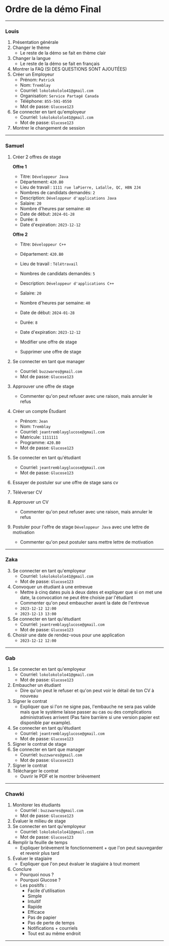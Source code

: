 # Ordre de la démo Final

---
### Louis
1. Présentation générale
2. Changer le thème
    - Le reste de la démo se fait en thème clair
3. Changer la langue
    - Le reste de la démo se fait en français
4. Montrer la FAQ (SI DES QUESTIONS SONT AJOUTÉES)
5. Créer un Employeur
   - Prénom: `Patrick`
   - Nom: `Tremblay`
   - Courriel: `lokolokololo41@gmail.com`
   - Organisation: `Service Partagé Canada`
   - Téléphone: `855-591-0550`
   - Mot de passe: `Glucose123`
6. Se connecter en tant qu'employeur
   - Courriel: `lokolokololo41@gmail.com`
   - Mot de passe: `Glucose123`
7. Montrer le changement de session 
---
### Samuel
1. Créer 2 offres de stage 

   **Offre 1**
   - Titre: `Développeur Java`
   - Département: `420.B0`
   - Lieu de travail : `1111 rue laPierre, LaSalle, QC, H8N 2J4`
   - Nombres de candidats demandés: `2`
   - Description: `Développeur d'applications Java`
   - Salaire: `20`
   - Nombre d'heures par semaine: `40`
   - Date de début: `2024-01-28`
   - Durée: `8`
   - Date d'expiration: `2023-12-12`

   **Offre 2**
   - Titre: `Développeur C++`
   - Département: `420.B0`
   - Lieu de travail : `Télétravail`
   - Nombres de candidats demandés: `5`
   - Description: `Développeur d'applications C++`
   - Salaire: `20`
   - Nombre d'heures par semaine: `40`
   - Date de début: `2024-01-28`
   - Durée: `8`
   - Date d'expiration: `2023-12-12`
          
   - Modifier une offre de stage
   - Supprimer une offre de stage
2. Se connecter en tant que manager
   - Courriel: `buzzwares@gmail.com`
   - Mot de passe: `Glucose123`
3. Approuver une offre de stage
   - Commenter qu'on peut refuser avec une raison, mais annuler le refus
4. Créer un compte Étudiant
    - Prénom: `Jean`
    - Nom: `Tremblay`
    - Courriel: `jeantremblayglucose@gmail.com`
    - Matricule: `1111111`
    - Programme: `420.B0`
    - Mot de passe: `Glucose123`
5. Se connecter en tant qu'étudiant
   - Courriel: `jeantremblayglucose@gmail.com`
   - Mot de passe: `Glucose123`
6. Essayer de postuler sur une offre de stage sans cv
7. Téléverser CV
8. Approuver un CV
   - Commenter qu'on peut refuser avec une raison, mais annuler le refus
9. Postuler pour l'offre de stage `Développeur Java` avec une lettre de motivation
   * Commenter qu'on peut postuler sans mettre lettre de motivation
---
### Zaka
3. Se connecter en tant qu'employeur
   - Courriel: `lokolokololo41@gmail.com`
   - Mot de passe: `Glucose123`
4. Convoquer un étudiant à une entrevue
   - Mettre à cinq dates puis à deux dates et expliquer que si on met une date, la convocation ne peut être choisie par l'étudiant
   * Commenter qu'on peut embaucher avant la date de l'entrevue
   - `2023-12-12 12:00`
   - `2023-12-13 13:00`
5. Se connecter en tant qu'étudiant
   - Courriel: `jeantremblayglucose@gmail.com`
   - Mot de passe: `Glucose123`
6. Choisir une date de rendez-vous pour une application
   - `2023-12-12 12:00`
---
### Gab
1. Se connecter en tant qu'employeur
   - Courriel: `lokolokololo41@gmail.com`
   - Mot de passe: `Glucose123`
2. Embaucher un étudiant
   - Dire qu'on peut le refuser et qu'on peut voir le détail de ton CV à nouveau
3. Signer le contrat
   - Expliquer que si l'on ne signe pas, l'embauche ne sera pas valide mais que le système laisse passer au cas ou des complications administratives arrivent (Pas faire barrière si une version papier est disponible par example).
4. Se connecter en tant qu'étudiant
   - Courriel: `jeantremblayglucose@gmail.com`
   - Mot de passe: `Glucose123`
5. Signer le contrat de stage
6. Se connecter en tant que manager
   - Courriel: `buzzwares@gmail.com`
   - Mot de passe: `Glucose123`
7. Signer le contrat
8. Télécharger le contrat
   - Ouvrir le PDF et le montrer brièvement
---
### Chawki
1. Monitorer les étudiants
   - Courriel : `buzzwares@gmail.com`
   - Mot de passe: `Glucose123`
2. Évaluer le milieu de stage
3. Se connecter en tant qu'employeur
   - Courriel: `lokolokololo41@gmail.com`
   - Mot de passe: `Glucose123`
4. Remplir la feuille de temps
   - Expliquer brièvement le fonctionnement + que l'on peut sauvegarder et revenir plus tard
5. Évaluer le stagiaire
   - Expliquer que l'on peut évaluer le stagiaire à tout moment
6. Conclure
   - Pourquoi nous ?
   - Pourquoi Glucose ?
   - Les positifs :
     - Facile d'utilisation
     - Simple
     - Intuitif
     - Rapide
     - Efficace
     - Pas de papier
     - Pas de perte de temps
     - Notifications + courriels
     - Tout est au même endroit
---